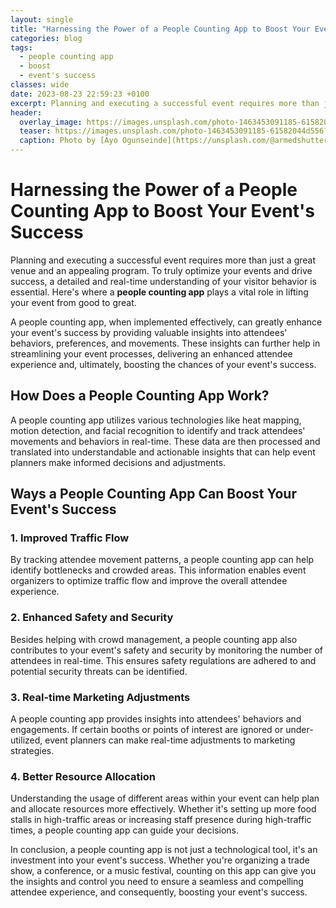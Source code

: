 ```yaml
---
layout: single
title: "Harnessing the Power of a People Counting App to Boost Your Event's Success"
categories: blog
tags:
  - people counting app
  - boost
  - event's success
classes: wide
date: 2023-08-23 22:59:23 +0100
excerpt: Planning and executing a successful event requires more than just a great venue and an appealing program.
header:
  overlay_image: https://images.unsplash.com/photo-1463453091185-61582044d556?crop=entropy&cs=tinysrgb&fit=max&fm=jpg&ixid=M3w0Nzk0ODB8MHwxfHNlYXJjaHw3fHxwZW9wbGUlMjBjb3VudGluZyUyMGFwcCUyQyUyMGJvb3N0JTJDJTIwZXZlbnQlMjdzJTIwc3VjY2Vzc3xlbnwwfDB8fHwxNjkyODI3OTYzfDA&ixlib=rb-4.0.3&q=80&w=1080
  teaser: https://images.unsplash.com/photo-1463453091185-61582044d556?crop=entropy&cs=tinysrgb&fit=max&fm=jpg&ixid=M3w0Nzk0ODB8MHwxfHNlYXJjaHw3fHxwZW9wbGUlMjBjb3VudGluZyUyMGFwcCUyQyUyMGJvb3N0JTJDJTIwZXZlbnQlMjdzJTIwc3VjY2Vzc3xlbnwwfDB8fHwxNjkyODI3OTYzfDA&ixlib=rb-4.0.3&q=80&w=400
  caption: Photo by [Ayo Ogunseinde](https://unsplash.com/@armedshutter?utm_source=peoplecounter&utm_medium=referral) on [Unsplash](https://unsplash.com/?utm_source=peoplecounter&utm_medium=referral)
---
```


# Harnessing the Power of a People Counting App to Boost Your Event's Success

Planning and executing a successful event requires more than just a great venue and an appealing program. To truly optimize your events and drive success, a detailed and real-time understanding of your visitor behavior is essential. Here's where a **people counting app** plays a vital role in lifting your event from good to great.

A people counting app, when implemented effectively, can greatly enhance your event's success by providing valuable insights into attendees' behaviors, preferences, and movements. These insights can further help in streamlining your event processes, delivering an enhanced attendee experience and, ultimately, boosting the chances of your event's success.

## How Does a People Counting App Work?

A people counting app utilizes various technologies like heat mapping, motion detection, and facial recognition to identify and track attendees' movements and behaviors in real-time. These data are then processed and translated into understandable and actionable insights that can help event planners make informed decisions and adjustments.

## Ways a People Counting App Can Boost Your Event's Success

### 1. Improved Traffic Flow

By tracking attendee movement patterns, a people counting app can help identify bottlenecks and crowded areas. This information enables event organizers to optimize traffic flow and improve the overall attendee experience.

### 2. Enhanced Safety and Security

Besides helping with crowd management, a people counting app also contributes to your event's safety and security by monitoring the number of attendees in real-time. This ensures safety regulations are adhered to and potential security threats can be identified.

### 3. Real-time Marketing Adjustments

A people counting app provides insights into attendees' behaviors and engagements. If certain booths or points of interest are ignored or under-utilized, event planners can make real-time adjustments to marketing strategies.

### 4. Better Resource Allocation

Understanding the usage of different areas within your event can help plan and allocate resources more effectively. Whether it's setting up more food stalls in high-traffic areas or increasing staff presence during high-traffic times, a people counting app can guide your decisions.

In conclusion, a people counting app is not just a technological tool, it's an investment into your event's success. Whether you're organizing a trade show, a conference, or a music festival, counting on this app can give you the insights and control you need to ensure a seamless and compelling attendee experience, and consequently, boosting your event's success.